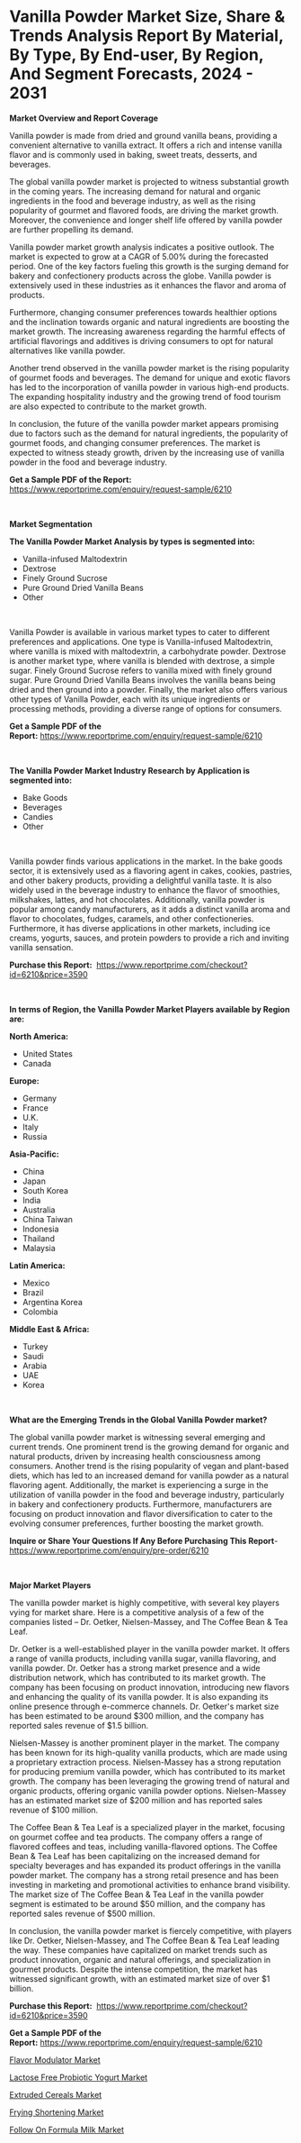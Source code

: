 <p><h1>Vanilla Powder Market Size, Share & Trends Analysis Report By Material, By Type, By End-user, By Region, And Segment Forecasts, 2024 - 2031</h1></p><p><strong>Market Overview and Report Coverage</strong></p>
<p><p>Vanilla powder is made from dried and ground vanilla beans, providing a convenient alternative to vanilla extract. It offers a rich and intense vanilla flavor and is commonly used in baking, sweet treats, desserts, and beverages.</p><p>The global vanilla powder market is projected to witness substantial growth in the coming years. The increasing demand for natural and organic ingredients in the food and beverage industry, as well as the rising popularity of gourmet and flavored foods, are driving the market growth. Moreover, the convenience and longer shelf life offered by vanilla powder are further propelling its demand.</p><p>Vanilla powder market growth analysis indicates a positive outlook. The market is expected to grow at a CAGR of 5.00% during the forecasted period. One of the key factors fueling this growth is the surging demand for bakery and confectionery products across the globe. Vanilla powder is extensively used in these industries as it enhances the flavor and aroma of products.</p><p>Furthermore, changing consumer preferences towards healthier options and the inclination towards organic and natural ingredients are boosting the market growth. The increasing awareness regarding the harmful effects of artificial flavorings and additives is driving consumers to opt for natural alternatives like vanilla powder.</p><p>Another trend observed in the vanilla powder market is the rising popularity of gourmet foods and beverages. The demand for unique and exotic flavors has led to the incorporation of vanilla powder in various high-end products. The expanding hospitality industry and the growing trend of food tourism are also expected to contribute to the market growth.</p><p>In conclusion, the future of the vanilla powder market appears promising due to factors such as the demand for natural ingredients, the popularity of gourmet foods, and changing consumer preferences. The market is expected to witness steady growth, driven by the increasing use of vanilla powder in the food and beverage industry.</p></p>
<p><strong>Get a Sample PDF of the Report:</strong> <a href="https://www.reportprime.com/enquiry/request-sample/6210">https://www.reportprime.com/enquiry/request-sample/6210</a></p>
<p>&nbsp;</p>
<p><strong>Market Segmentation</strong></p>
<p><strong>The Vanilla Powder Market Analysis by types is segmented into:</strong></p>
<p><ul><li>Vanilla-infused Maltodextrin</li><li>Dextrose</li><li>Finely Ground Sucrose</li><li>Pure Ground Dried Vanilla Beans</li><li>Other</li></ul></p>
<p>&nbsp;</p>
<p><p>Vanilla Powder is available in various market types to cater to different preferences and applications. One type is Vanilla-infused Maltodextrin, where vanilla is mixed with maltodextrin, a carbohydrate powder. Dextrose is another market type, where vanilla is blended with dextrose, a simple sugar. Finely Ground Sucrose refers to vanilla mixed with finely ground sugar. Pure Ground Dried Vanilla Beans involves the vanilla beans being dried and then ground into a powder. Finally, the market also offers various other types of Vanilla Powder, each with its unique ingredients or processing methods, providing a diverse range of options for consumers.</p></p>
<p><strong>Get a Sample PDF of the Report:</strong>&nbsp;<a href="https://www.reportprime.com/enquiry/request-sample/6210">https://www.reportprime.com/enquiry/request-sample/6210</a></p>
<p>&nbsp;</p>
<p><strong>The Vanilla Powder Market Industry Research by Application is segmented into:</strong></p>
<p><ul><li>Bake Goods</li><li>Beverages</li><li>Candies</li><li>Other</li></ul></p>
<p>&nbsp;</p>
<p><p>Vanilla powder finds various applications in the market. In the bake goods sector, it is extensively used as a flavoring agent in cakes, cookies, pastries, and other bakery products, providing a delightful vanilla taste. It is also widely used in the beverage industry to enhance the flavor of smoothies, milkshakes, lattes, and hot chocolates. Additionally, vanilla powder is popular among candy manufacturers, as it adds a distinct vanilla aroma and flavor to chocolates, fudges, caramels, and other confectioneries. Furthermore, it has diverse applications in other markets, including ice creams, yogurts, sauces, and protein powders to provide a rich and inviting vanilla sensation.</p></p>
<p><strong>Purchase this Report:</strong>&nbsp; <a href="https://www.reportprime.com/checkout?id=6210&price=3590">https://www.reportprime.com/checkout?id=6210&price=3590</a></p>
<p>&nbsp;</p>
<p><strong>In terms of Region, the Vanilla Powder Market Players available by Region are:</strong></p>
<p>
    <p> <strong> North America: </strong>
        <ul>
            <li>United States</li>
            <li>Canada</li>
        </ul>
        </p> 
    <p> <strong> Europe: </strong>
        <ul>
            <li>Germany</li>
            <li>France</li>
            <li>U.K.</li>
            <li>Italy</li>
            <li>Russia</li>
        </ul>
        </p> 
    <p> <strong> Asia-Pacific: </strong>
        <ul>
            <li>China</li>
            <li>Japan</li>
            <li>South Korea</li>
            <li>India</li>
            <li>Australia</li>
            <li>China Taiwan</li>
            <li>Indonesia</li>
            <li>Thailand</li>
            <li>Malaysia</li>
        </ul>
        </p> 
    <p> <strong> Latin America: </strong>
        <ul>
            <li>Mexico</li>
            <li>Brazil</li>
            <li>Argentina Korea</li>
            <li>Colombia</li>
        </ul>
        </p> 
    <p> <strong> Middle East & Africa: </strong>
        <ul>
            <li>Turkey</li>
            <li>Saudi</li>
            <li>Arabia</li>
            <li>UAE</li>
            <li>Korea</li>
        </ul>
    </p>
    </p>
<p>&nbsp;</p>
<p><strong>What are the Emerging Trends in the Global Vanilla Powder market?</strong></p>
<p><p>The global vanilla powder market is witnessing several emerging and current trends. One prominent trend is the growing demand for organic and natural products, driven by increasing health consciousness among consumers. Another trend is the rising popularity of vegan and plant-based diets, which has led to an increased demand for vanilla powder as a natural flavoring agent. Additionally, the market is experiencing a surge in the utilization of vanilla powder in the food and beverage industry, particularly in bakery and confectionery products. Furthermore, manufacturers are focusing on product innovation and flavor diversification to cater to the evolving consumer preferences, further boosting the market growth.</p></p>
<p><strong>Inquire or Share Your Questions If Any Before Purchasing This Report</strong>- <a href="https://www.reportprime.com/enquiry/pre-order/6210">https://www.reportprime.com/enquiry/pre-order/6210</a></p>
<p>&nbsp;</p>
<p><strong>Major Market Players</strong></p>
<p><p>The vanilla powder market is highly competitive, with several key players vying for market share. Here is a competitive analysis of a few of the companies listed – Dr. Oetker, Nielsen-Massey, and The Coffee Bean & Tea Leaf.</p><p>Dr. Oetker is a well-established player in the vanilla powder market. It offers a range of vanilla products, including vanilla sugar, vanilla flavoring, and vanilla powder. Dr. Oetker has a strong market presence and a wide distribution network, which has contributed to its market growth. The company has been focusing on product innovation, introducing new flavors and enhancing the quality of its vanilla powder. It is also expanding its online presence through e-commerce channels. Dr. Oetker's market size has been estimated to be around $300 million, and the company has reported sales revenue of $1.5 billion.</p><p>Nielsen-Massey is another prominent player in the market. The company has been known for its high-quality vanilla products, which are made using a proprietary extraction process. Nielsen-Massey has a strong reputation for producing premium vanilla powder, which has contributed to its market growth. The company has been leveraging the growing trend of natural and organic products, offering organic vanilla powder options. Nielsen-Massey has an estimated market size of $200 million and has reported sales revenue of $100 million.</p><p>The Coffee Bean & Tea Leaf is a specialized player in the market, focusing on gourmet coffee and tea products. The company offers a range of flavored coffees and teas, including vanilla-flavored options. The Coffee Bean & Tea Leaf has been capitalizing on the increased demand for specialty beverages and has expanded its product offerings in the vanilla powder market. The company has a strong retail presence and has been investing in marketing and promotional activities to enhance brand visibility. The market size of The Coffee Bean & Tea Leaf in the vanilla powder segment is estimated to be around $50 million, and the company has reported sales revenue of $500 million.</p><p>In conclusion, the vanilla powder market is fiercely competitive, with players like Dr. Oetker, Nielsen-Massey, and The Coffee Bean & Tea Leaf leading the way. These companies have capitalized on market trends such as product innovation, organic and natural offerings, and specialization in gourmet products. Despite the intense competition, the market has witnessed significant growth, with an estimated market size of over $1 billion.</p></p>
<p><strong>Purchase this Report:</strong>&nbsp;&nbsp;<a href="https://www.reportprime.com/checkout?id=6210&price=3590">https://www.reportprime.com/checkout?id=6210&price=3590</a></p>
<p></p>
<p><strong>Get a Sample PDF of the Report:</strong>&nbsp;<a href="https://www.reportprime.com/enquiry/request-sample/6210">https://www.reportprime.com/enquiry/request-sample/6210</a></p>
<p><p><a href="https://github.com/guneycigdem35/Market-Research-Report-List-1/blob/main/flavor-modulator-market.md">Flavor Modulator Market</a></p><p><a href="https://github.com/mharielmesa/Market-Research-Report-List-1/blob/main/lactose-free-probiotic-yogurt-market.md">Lactose Free Probiotic Yogurt Market</a></p><p><a href="https://github.com/changoleonlaverguenzanoexiste/Market-Research-Report-List-1/blob/main/extruded-cereals-market.md">Extruded Cereals Market</a></p><p><a href="https://github.com/yoshih12/Market-Research-Report-List-1/blob/main/frying-shortening-market.md">Frying Shortening Market</a></p><p><a href="https://github.com/irfadac/Market-Research-Report-List-1/blob/main/follow-on-formula-milk-market.md">Follow On Formula Milk Market</a></p></p>